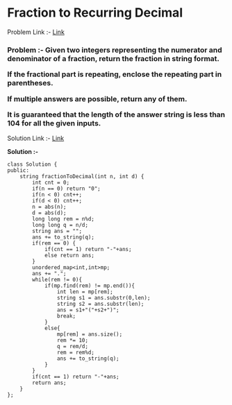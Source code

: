# Fraction to Recurring Decimal

Problem Link :- [Link](https://leetcode.com/problems/fraction-to-recurring-decimal/)

<h3>
Problem :- Given two integers representing the numerator and denominator of a fraction, return the fraction in string format.

If the fractional part is repeating, enclose the repeating part in parentheses.

If multiple answers are possible, return any of them.

It is guaranteed that the length of the answer string is less than 104 for all the given inputs.
</h3>

Solution Link :- [Link](https://leetcode.com/problems/fraction-to-recurring-decimal/submissions/875900111/)

**Solution :-**
```
class Solution {
public:
    string fractionToDecimal(int n, int d) {
        int cnt = 0;
        if(n == 0) return "0";
        if(n < 0) cnt++;
        if(d < 0) cnt++;
        n = abs(n);
        d = abs(d);        
        long long rem = n%d;
        long long q = n/d;
        string ans = "";
        ans += to_string(q);
        if(rem == 0) {
            if(cnt == 1) return "-"+ans;
            else return ans;
        }
        unordered_map<int,int>mp;
        ans += ".";
        while(rem != 0){
            if(mp.find(rem) != mp.end()){
                int len = mp[rem];
                string s1 = ans.substr(0,len);
                string s2 = ans.substr(len);
                ans = s1+"("+s2+")";
                break;
            }
            else{
                mp[rem] = ans.size();
                rem *= 10;
                q = rem/d;
                rem = rem%d;
                ans += to_string(q);
            }
        }
        if(cnt == 1) return "-"+ans;
        return ans;
    }
};
```
